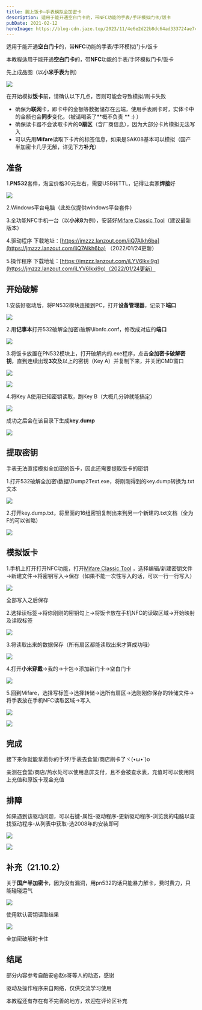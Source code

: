 ```yaml
---
title: 腕上饭卡—手表模拟全加密卡
description: 适用于能开通空白门卡的，带NFC功能的手表/手环模拟门卡/饭卡
pubDate: 2021-02-12
heroImage: https://blog-cdn.jaze.top/2023/11/4e6e2d22b8dc64ad333724ae7c413c7f.webp
---
```


适用于能开通**空白门卡**的，带**NFC**功能的手表/手环模拟门卡/饭卡

本教程适用于能开通**空白门卡**的，带**NFC**功能的手表/手环模拟门卡/饭卡

先上成品图（以**小米手表**为例）

![](https://blog-cdn.jaze.top/2023/11/4e6e2d22b8dc64ad333724ae7c413c7f.webp)

在开始模拟**饭卡**前，请确认以下几点，否则可能会导致模拟/刷卡失败

* 确保为**联网**卡，即卡中的金额等数据储存在云端，使用手表刷卡时，实体卡中的金额也会**同步**变化。（被请喝茶了**概不负责
  ** :) ）
* 确保读卡器不会读取卡片的**0扇区**（含厂商信息），因为大部分卡片模拟无法写入
* 可以先用**Mifare**读取下卡片的标签信息，如果是SAK08基本可以模拟（国产半加密卡几乎无解，详见下方**补充**）

## 准备

1.**PN532**套件，淘宝价格30元左右，需要USB转TTL，记得让卖家**焊接**好

![](https://blog-cdn.jaze.top/2023/11/05a4ce64ed6c26bfd188633c913ec4bc.webp)

2.Windows平台电脑（此处仅提供windows平台套件）

3.全功能NFC手机一台（以**小米8**为例），安装好[Mifare Classic Tool](https://www.icaria.de/mct/releases/)（建议最新版本）

4.驱动程序 下载地址：[https://jmzzz.lanzout.com/iiQ7Alkh6ba](https://jmzzz.lanzout.com/iiQ7Alkh6ba) （2022/01/24更新）

5.操作程序 下载地址：[https://jmzzz.lanzout.com/iLYV6lkxi9g](https://jmzzz.lanzout.com/iLYV6lkxi9g)（2022/01/24更新）

## 开始破解

1.安装好驱动后，将PN532模块连接到PC，打开**设备管理器**，记录下**端口**

![](https://blog-cdn.jaze.top/2023/11/989c94594a793c1fda19b1a7ffd18700.webp)

2.用**记事本**打开532破解全加密\\破解\\libnfc.conf，修改成对应的**端口**

![](https://blog-cdn.jaze.top/2023/11/96c7eb8fa6bbdd88bc94a5a1eb98e60d.webp)

3.将饭卡放置在PN532模块上，打开破解内的.exe程序，点击**全加密卡破解密钥**，直到连续出现**3次**及以上的密钥（Key
A）并复制下来，并关闭CMD窗口

![](https://blog-cdn.jaze.top/2023/11/a07ca19d6995f456320c575587d2f9a1.webp)

![](https://blog-cdn.jaze.top/2023/11/b165ba29b3cbfd5b1e63a3b978023d36.webp)

4.将Key A使用已知密钥读取，跑Key B（大概几分钟就能搞定）

![](https://blog-cdn.jaze.top/2023/11/d459c6deb59aef32e1d58ea69e332167.webp)

成功之后会在该目录下生成**key.dump**

![](https://blog-cdn.jaze.top/2023/11/adee036bcff76041d7729487e41a054e.webp)

## 提取密钥

手表无法直接模拟全加密的饭卡，因此还需要提取饭卡的密钥

1.打开532破解全加密\\数据\\Dump2Text.exe，将刚刚得到的key.dump转换为.txt文本

![](https://blog-cdn.jaze.top/2023/11/0863d5238bfb0a2b0f844cc8f638ebf3.webp)

2.打开key.dump.txt，将里面的16组密钥复制出来到另一个新建的.txt文档（全为F的可以省略）

![](https://blog-cdn.jaze.top/2023/11/c0640564ea47db6ac2ed06fd01beb7f0.webp)

## 模拟饭卡

1.手机上打开打开NFC功能，打开[Mifare Classic Tool](https://www.icaria.de/mct/releases/)
，选择编辑/新建密钥文件→新建文件→将密钥写入→保存（如果不能一次性写入的话，可以一行一行写入）

![](https://blog-cdn.jaze.top/2023/11/ff1b6a78e818a49aa3e867d99c614289.webp)

全部写入之后保存

2.选择读标签→将你刚刚的密钥勾上→将饭卡放在手机NFC的读取区域→开始映射及读取标签

![](https://blog-cdn.jaze.top/2023/11/c342fe60d035bd17c682875d4c4df4e5.webp)

3.将读取出来的数据保存（所有扇区都能读取出来才算成功哦）

![](https://blog-cdn.jaze.top/2023/11/d85bcdd3372406f05e06accb22551810.webp)

4.打开**小米穿戴**→我的→卡包→添加新门卡→空白门卡

![](https://blog-cdn.jaze.top/2023/11/b3ae09e12cfe2761867a9ba61e345432.webp)

5.回到Mifare，选择写标签→选择转储→选所有扇区→选刚刚你保存的转储文件→将手表放在手机NFC读取区域→写入

![](https://blog-cdn.jaze.top/2023/11/f26054a0df6965e512ae111b966691bc.webp)

![](https://blog-cdn.jaze.top/2023/11/7c5d37aec03a0d17dcd173f7168c7670.webp)

## 完成

接下来你就能拿着你的手环/手表去食堂/商店刷卡了ヾ(•ω•\`)o

亲测在食堂/商店/热水处可以使用息屏支付，且不会被查水表，充值时可以使用网上充值和原饭卡现金充值

## 排障

如果遇到该驱动问题，可以右键-属性-驱动程序-更新驱动程序-浏览我的电脑以查找驱动程序-从列表中获取-选2008年的安装即可

![](https://blog-cdn.jaze.top/2023/11/da2c4eaa77abf35152b3f16e2758c5d3.webp)

![](https://blog-cdn.jaze.top/2023/11/831060f3503afd7b2375c8cfe97300de.webp)

## 补充（21.10.2）

关于**国产半加密卡**，因为没有漏洞，用pn532的话只能暴力解卡，费时费力，只能碰碰运气

![](https://blog-cdn.jaze.top/2023/11/bcd588562353adaabc7bba59378e11e1.webp)

使用默认密钥读取结果

![](https://blog-cdn.jaze.top/2023/11/c3413886b68bc7472195d0d44ae8b0e6.webp)

全加密破解时卡住

## 结尾

部分内容参考自酷安@赵s哥等人的动态，感谢

驱动及操作程序来自网络，仅供交流学习使用

本教程还有存在有不完善的地方，欢迎在评论区补充